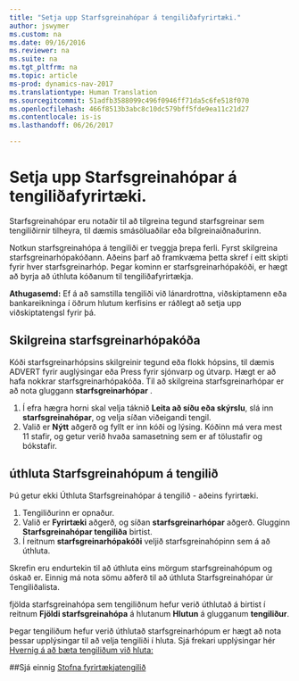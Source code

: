 ```yaml
---
title: "Setja upp Starfsgreinahópar á tengiliðafyrirtæki."
author: jswymer
ms.custom: na
ms.date: 09/16/2016
ms.reviewer: na
ms.suite: na
ms.tgt_pltfrm: na
ms.topic: article
ms-prod: dynamics-nav-2017
ms.translationtype: Human Translation
ms.sourcegitcommit: 51adfb3588099c496f0946ff71da5c6fe518f070
ms.openlocfilehash: 466f8513b3abc8c10dc579bff5fde9ea11c21d27
ms.contentlocale: is-is
ms.lasthandoff: 06/26/2017

---
```

# <a name="set-up-industry-groups-for-contact-companies"></a>Setja upp Starfsgreinahópar á tengiliðafyrirtæki.
Starfsgreinahópar eru notaðir til að tilgreina tegund starfsgreinar sem tengiliðirnir tilheyra, til dæmis smásöluaðilar eða bílgreinaiðnaðurinn.

Notkun starfsgreinahópa á tengiliði er tveggja þrepa ferli. Fyrst skilgreina starfsgreinarhópakóðann. Aðeins þarf að framkvæma þetta skref í eitt skipti fyrir hver starfsgreinarhóp. Þegar kominn er starfsgreinarhópakóði, er hægt að byrja að úthluta kóðanum til tengiliðafyrirtækja.

**Athugasemd:** Ef á að samstilla tengiliði við lánardrottna, viðskiptamenn eða bankareikninga í öðrum hlutum kerfisins er ráðlegt að setja upp viðskiptatengsl fyrir þá.

## <a name="define-an-industry-group-code"></a>Skilgreina starfsgreinarhópakóða
Kóði starfsgreinarhópsins skilgreinir tegund eða flokk hópsins, til dæmis ADVERT fyrir auglýsingar eða Press fyrir sjónvarp og útvarp. Hægt er að hafa nokkrar starfsgreinarhópakóða. Til að skilgreina starfsgreinarhópar er að nota gluggann **starfsgreinarhópar** .

1. Í efra hægra horni skal velja táknið **Leita að síðu eða skýrslu**, slá inn **starfsgreinahópar**, og velja síðan viðeigandi tengil.
2. Valið er **Nýtt** aðgerð og fyllt er inn kóði og lýsing. Kóðinn má vera mest 11 stafir, og getur verið hvaða samasetning sem er af tölustafir og bókstafir.

## <a name="assign-industry-groups-to-a-contact"></a>úthluta Starfsgreinahópum  á tengilið
Þú getur ekki Úthluta Starfsgreinahópar á tengilið - aðeins fyrirtæki.

1. Tengiliðurinn er opnaður.
2. Valið er **Fyrirtæki** aðgerð, og síðan **starfsgreinarhópar** aðgerð. Glugginn **Starfsgreinahópar tengiliða** birtist.
3. Í reitnum **starfsgreinarhópakóði** veljið starfsgreinahópinn sem á að úthluta.

Skrefin eru endurtekin til að úthluta eins mörgum starfsgreinahópum og óskað er. Einnig má nota sömu aðferð til að úthluta Starfsgreinahópar úr Tengiliðalista.

fjölda starfsgreinahópa sem tengiliðnum hefur verið úthlutað á birtist í reitnum **Fjöldi starfsgreinahópa** á hlutanum **Hlutun** á glugganum **tengiliður**.

Þegar tengiliðum hefur verið úthlutað starfsgreinarhópum er hægt að nota þessar upplýsingar til að velja tengiliði í hluta. Sjá frekari upplýsingar hér [Hvernig á að bæta tengiliðum við hluta:](marketing-add-contact-segment.md)

##<a name="see-also"></a>Sjá einnig
[Stofna fyrirtækjatengilið](marketing-create-contact-companies.md)

